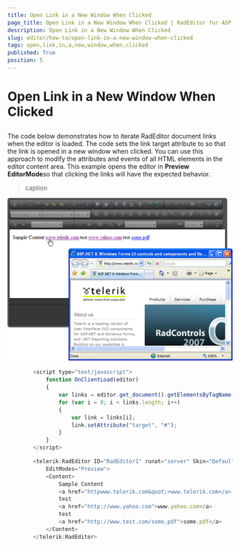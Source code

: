 ```yaml
---
title: Open Link in a New Window When Clicked
page_title: Open Link in a New Window When Clicked | RadEditor for ASP.NET AJAX Documentation
description: Open Link in a New Window When Clicked
slug: editor/how-to/open-link-in-a-new-window-when-clicked
tags: open,link,in,a,new,window,when,clicked
published: True
position: 5
---
```


# Open Link in a New Window When Clicked



## 

The code below demonstrates how to iterate RadEditor document links when the editor is loaded. The code sets the link target attribute to so that the link is opened in a new window when clicked. You can use this approach to modify the attributes and events of all HTML elements in the editor content area. This example opens the editor in **Preview EditorMode**so that clicking the links will have the expected behavior.


>caption 

![](images/editor-handlingcontent002.png)

````JavaScript
	    <script type="text/javascript">
	        function OnClientLoad(editor)
	        {
	            var links = editor.get_document().getElementsByTagName("A");
	            for (var i = 0; i < links.length; i++)
	            {
	                var link = links[i];
	                link.setAttribute("target", "#");
	            }
	        }
	    </script>
````



````JavaScript
	    <telerik:RadEditor ID="RadEditor1" runat="server" Skin="Default" OnClientLoad="OnClientLoad"
	        EditModes="Preview">
	        <Content>       
	            Sample Content        
	            <a href="httpwww.telerik.com&quot;>www.telerik.com</a>
	            test
	            <a href="http://www.yahoo.com">www.yahoo.com</a>
	            test
	            <a href="http://www.test.com/some.pdf">some.pdf</a>
	        </Content>
	    </telerik:RadEditor>
````



